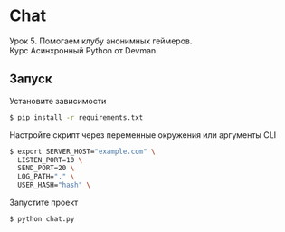 # Chat
Урок 5. Помогаем клубу анонимных геймеров.  
Курс Асинхронный Python от Devman.

## Запуск
Установите зависимости
```bash
$ pip install -r requirements.txt
```

Настройте скрипт через переменные окружения или аргументы CLI
```bash
$ export SERVER_HOST="example.com" \
  LISTEN_PORT=10 \
  SEND_PORT=20 \
  LOG_PATH="." \
  USER_HASH="hash" \
```

Запустите проект
```bash
$ python chat.py
```
